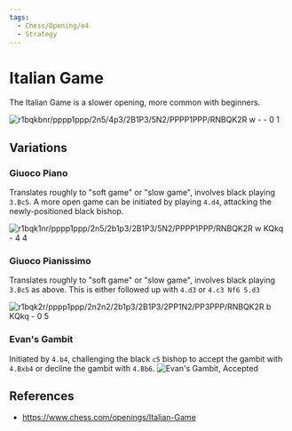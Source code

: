 ```yaml
---
tags:
  - Chess/Opening/e4
  - Strategy
---
```


# Italian Game

The Italian Game is a slower opening, more common with beginners.

![r1bqkbnr/pppp1ppp/2n5/4p3/2B1P3/5N2/PPPP1PPP/RNBQK2R w - - 0
1](https://www.chess.com/dynboard?fen=r1bqkbnr/pppp1ppp/2n5/4p3/2B1P3/5N2/PPPP1PPP/RNBQK2R%20w%20-%20-%200%201&board=green&piece=neo&size=1 "Italian Game opener")

## Variations

### Giuoco Piano

Translates roughly to "soft game" or "slow game", involves black playing
`3.Bc5`. A more open game can be initiated by playing `4.d4`, attacking the
newly-positioned black bishop.

![r1bqk1nr/pppp1ppp/2n5/2b1p3/2B1P3/5N2/PPPP1PPP/RNBQK2R w KQkq - 4 4](https://www.chess.com/dynboard?fen=r1bqk1nr/pppp1ppp/2n5/2b1p3/2B1P3/5N2/PPPP1PPP/RNBQK2R%20w%20KQkq%20-%204%204&board=green&piece=neo&size=1)

### Giuoco Pianissimo

Translates roughly to "soft game" or "slow game", involves black playing `3.Bc5`
as above. This is either followed up with `4.d3` or `4.c3 Nf6 5.d3`

![r1bqk2r/pppp1ppp/2n2n2/2b1p3/2B1P3/2PP1N2/PP3PPP/RNBQK2R b KQkq - 0 5](https://www.chess.com/dynboard?fen=r1bqk2r/pppp1ppp/2n2n2/2b1p3/2B1P3/2PP1N2/PP3PPP/RNBQK2R%20b%20KQkq%20-%200%205&board=green&piece=neo&size=1)

### Evan's Gambit

Initiated by `4.b4`, challenging the black `c5` bishop to accept the gambit with
`4.Bxb4` or decline the gambit with `4.Bb6`.
![Evan's Gambit,
Accepted](https://images.chesscomfiles.com/uploads/game-gifs/30px/green/neo/0/cc/0/0/bUMwS2d2NVFmQTlJanpJeg,,.gif "Evan's Gambit, Accepted")

## References

- https://www.chess.com/openings/Italian-Game
